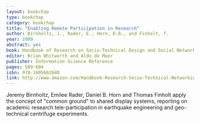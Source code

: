 ```yaml
---
layout: bookchap
type: bookchap
category: bookchap
title: "Enabling Remote Participation in Research"
author: Birnholtz, J., Rader, E., Horn, D.B., and Finholt, T.
year: 2009
abstract: yes
book: Handbook of Research on Socio-Technical Design and Social Networking Systems
editor: Brian Whitworth and Aldo de Moor
publisher: Information Science Reference
pages: 589-604
isbn: 978-1605662640
link: http://www.amazon.com/Handbook-Research-Socio-Technical-Networking-2-Volumes/dp/160566264X
---
```


Jeremy Birnholtz, Emilee Rader, Daniel B. Horn and Thomas Finholt apply the concept of "common ground" to shared display systems, reporting on academic research tele-participation in earthquake engineering and geo-technical centrifuge experiments.
